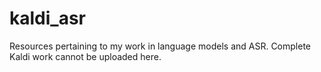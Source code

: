 # kaldi_asr
Resources pertaining to my work in language models and ASR. 
Complete Kaldi work cannot be uploaded here. 
